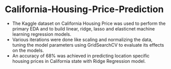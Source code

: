 # California-Housing-Price-Prediction

- The Kaggle dataset on California Housing Price was used to perform the primary EDA and to build linear, ridge, lasso and elasticnet machine learning regression models. 
- Various iterations were done like scaling and normalizing the data, tuning the model parameters using GridSearchCV to evaluate its effects on the models. 
- An accuracy of 68% was achieved in predicting location specific housing prices in California state with Ridge Regression model.
